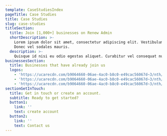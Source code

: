 ```yaml
---
template: CaseStudiesIndex
pageTitle: Case Studies
title: Case Studies
slug: case-studies
titleSection:
  title: Join [1,000+] businesses on Renew Admin
  shortDescription: >-
    Lorem ipsum dolor sit amet, consectetur adipiscing elit. Vestibulum vel purus nec ligula facilisis imperdiet. Vestibulum mattis sagittis tortor, quis aliquet lacus sollicitudin a.
    Donec vel sodales mauris.
  description: >-
    Quisque id nisi eu odio egestas aliquet. Curabitur vel consequat nunc. In ut erat mauris. Aliquam tempor magna ac neque scelerisque pretium. Mauris nisl ligula, interdum eu arcu at, pharetra blandit purus. Aliquam dapibus velit est, ac varius urna consequat non. Sed auctor, libero sit amet tempor fermentum, orci neque vestibulum tortor, et lobortis turpis lacus sit amet lorem.
businessesSection:
  title: Businesses that have already join us
  logos:
    - 'https://ucarecdn.com/b9064660-06ae-4ac0-b8c0-e49cac56067d~3/nth/0/'
    - 'https://ucarecdn.com/b9064660-06ae-4ac0-b8c0-e49cac56067d~3/nth/1/'
    - 'https://ucarecdn.com/b9064660-06ae-4ac0-b8c0-e49cac56067d~3/nth/2/'
sectionGetInTouch:
  title: Get in touch or create an account.
  subtitle: Ready to get started?
  button1:
    link: ''
    text: create account
  button2:
    link: ''
    text: Contact us
---
```

